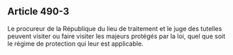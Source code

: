 Article 490-3
----
Le procureur de la République du lieu de traitement et le juge des tutelles
peuvent visiter ou faire visiter les majeurs protégés par la loi, quel que soit
le régime de protection qui leur est applicable.
